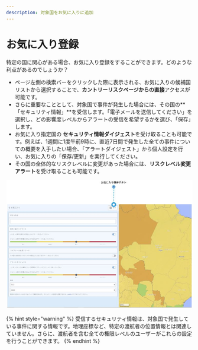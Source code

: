 ```yaml
---
description: 対象国をお気に入りに追加
---
```


# お気に入り登録

特定の国に関心がある場合、お気に入り登録をすることができます。どのような利点があるのでしょうか？

* ページ左側の検索バーをクリックした際に表示される、お気に入りの候補国リストから選択することで、**カントリーリスクページからの直接**アクセスが可能です。
* さらに重要なこととして、対象国で事件が発生した場合には、その国の**「セキュリティ情報」**を受信します。「電子メールを送信してください」を選択し、どの影響度レベルからアラートの受信を希望するかを選び、「保存」します。 
* お気に入り指定国の **セキュリティ情報ダイジェスト**を受け取ることも可能です。例えば、1週間に1度午前9時に、直近7日間で発生した全ての事件についての概要を入手したい場合、「アラートダイジェスト」から個人設定を行い、お気に入りの「保存/更新」を実行してください。 
* その国の全体的なリスクレベルに変更があった場合には、**リスクレベル変更アラート**を受け取ることも可能です。

![](../.gitbook/assets/country-information-favorite-countrys.jpg)

{% hint style="warning" %}
受信するセキュリティ情報は、対象国で発生している事件に関する情報です。地理座標など、特定の渡航者の位置情報とは関連していません。さらに、渡航者を含む全ての権限レベルのユーザーがこれらの設定を行うことができます。
{% endhint %}

